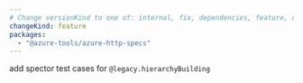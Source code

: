 ```yaml
---
# Change versionKind to one of: internal, fix, dependencies, feature, deprecation, breaking
changeKind: feature
packages:
  - "@azure-tools/azure-http-specs"
---
```


add spector test cases for `@legacy.hierarchyBuilding`